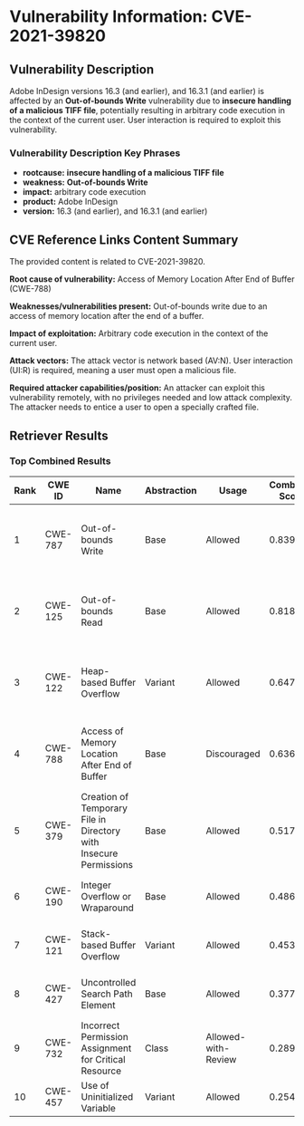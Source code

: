 # Vulnerability Information: CVE-2021-39820

## Vulnerability Description
Adobe InDesign versions 16.3 (and earlier), and 16.3.1 (and earlier) is affected by an **Out-of-bounds Write** vulnerability due to **insecure handling of a malicious TIFF file**, potentially resulting in arbitrary code execution in the context of the current user. User interaction is required to exploit this vulnerability.

### Vulnerability Description Key Phrases
- **rootcause:** **insecure handling of a malicious TIFF file**
- **weakness:** **Out-of-bounds Write**
- **impact:** arbitrary code execution
- **product:** Adobe InDesign
- **version:** 16.3 (and earlier), and 16.3.1 (and earlier)

## CVE Reference Links Content Summary
The provided content is related to CVE-2021-39820.

**Root cause of vulnerability:** Access of Memory Location After End of Buffer (CWE-788)

**Weaknesses/vulnerabilities present:** Out-of-bounds write due to an access of memory location after the end of a buffer.

**Impact of exploitation:** Arbitrary code execution in the context of the current user.

**Attack vectors:** The attack vector is network based (AV:N). User interaction (UI:R) is required, meaning a user must open a malicious file.

**Required attacker capabilities/position:** An attacker can exploit this vulnerability remotely, with no privileges needed and low attack complexity. The attacker needs to entice a user to open a specially crafted file.

## Retriever Results

### Top Combined Results

| Rank | CWE ID | Name | Abstraction | Usage | Combined Score | Retrievers | Individual Scores |
|------|--------|------|-------------|-------|---------------|------------|-------------------|
| 1 | CWE-787 | Out-of-bounds Write | Base | Allowed | 0.8392 | dense, sparse, graph | dense: 0.490, sparse: 0.551, graph: 0.780 |
| 2 | CWE-125 | Out-of-bounds Read | Base | Allowed | 0.8185 | dense, sparse, graph | dense: 0.472, sparse: 0.452, graph: 0.905 |
| 3 | CWE-122 | Heap-based Buffer Overflow | Variant | Allowed | 0.6477 | dense, sparse, graph | dense: 0.454, sparse: 0.497, graph: 0.532 |
| 4 | CWE-788 | Access of Memory Location After End of Buffer | Base | Discouraged | 0.6360 | dense, sparse, graph | dense: 0.520, sparse: 0.693, graph: 0.609 |
| 5 | CWE-379 | Creation of Temporary File in Directory with Insecure Permissions | Base | Allowed | 0.5176 | dense, sparse | dense: 0.494, sparse: 0.472 |
| 6 | CWE-190 | Integer Overflow or Wraparound | Base | Allowed | 0.4868 | dense, sparse | dense: 0.469, sparse: 0.440 |
| 7 | CWE-121 | Stack-based Buffer Overflow | Variant | Allowed | 0.4539 | dense, sparse | dense: 0.462, sparse: 0.455 |
| 8 | CWE-427 | Uncontrolled Search Path Element | Base | Allowed | 0.3779 | dense, sparse | dense: 0.454, sparse: 0.263 |
| 9 | CWE-732 | Incorrect Permission Assignment for Critical Resource | Class | Allowed-with-Review | 0.2896 | dense, sparse | dense: 0.466, sparse: 0.454 |
| 10 | CWE-457 | Use of Uninitialized Variable | Variant | Allowed | 0.2543 | sparse | sparse: 0.482 |

